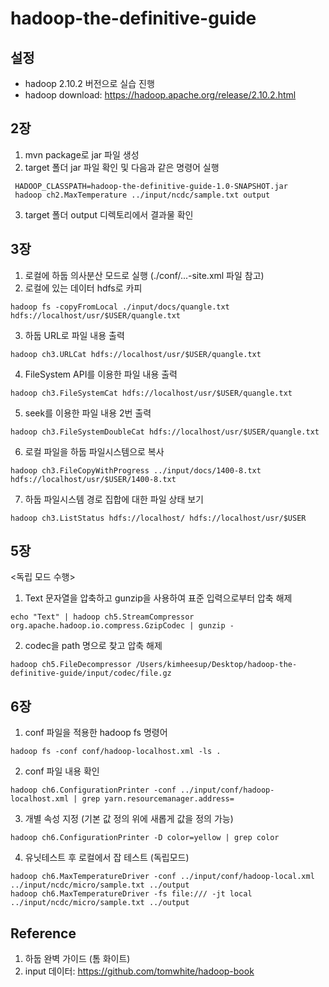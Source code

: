 # hadoop-the-definitive-guide

## 설정
- hadoop 2.10.2 버전으로 실습 진행
- hadoop download: https://hadoop.apache.org/release/2.10.2.html

## 2장
1. mvn package로 jar 파일 생성
2. target 폴더 jar 파일 확인 및 다음과 같은 명령어 실행
```
 HADOOP_CLASSPATH=hadoop-the-definitive-guide-1.0-SNAPSHOT.jar
 hadoop ch2.MaxTemperature ../input/ncdc/sample.txt output 
```
3. target 폴더 output 디렉토리에서 결과물 확인

## 3장
1. 로컬에 하둡 의사분산 모드로 실행 (./conf/...-site.xml 파일 참고)
2. 로컬에 있는 데이터 hdfs로 카피
```
hadoop fs -copyFromLocal ./input/docs/quangle.txt hdfs://localhost/usr/$USER/quangle.txt
```
3. 하둡 URL로 파일 내용 출력
```
hadoop ch3.URLCat hdfs://localhost/usr/$USER/quangle.txt
```
4. FileSystem API를 이용한 파일 내용 출력
```
hadoop ch3.FileSystemCat hdfs://localhost/usr/$USER/quangle.txt
```
5. seek를 이용한 파일 내용 2번 출력
```
hadoop ch3.FileSystemDoubleCat hdfs://localhost/usr/$USER/quangle.txt
```
6. 로컬 파일을 하둡 파일시스템으로 복사
```
hadoop ch3.FileCopyWithProgress ../input/docs/1400-8.txt hdfs://localhost/usr/$USER/1400-8.txt
```
7. 하둡 파일시스템 경로 집합에 대한 파일 상태 보기
```
hadoop ch3.ListStatus hdfs://localhost/ hdfs://localhost/usr/$USER
```

## 5장
<독립 모드 수행> <br />
1. Text 문자열을 압축하고 gunzip을 사용하여 표준 입력으로부터 압축 해제
```
echo "Text" | hadoop ch5.StreamCompressor org.apache.hadoop.io.compress.GzipCodec | gunzip -
```
2. codec을 path 명으로 찾고 압축 해제
```
hadoop ch5.FileDecompressor /Users/kimheesup/Desktop/hadoop-the-definitive-guide/input/codec/file.gz
```

## 6장
1. conf 파일을 적용한 hadoop fs 명령어
```
hadoop fs -conf conf/hadoop-localhost.xml -ls .
```
2. conf 파일 내용 확인
```
hadoop ch6.ConfigurationPrinter -conf ../input/conf/hadoop-localhost.xml | grep yarn.resourcemanager.address=
```
3. 개별 속성 지정 (기본 값 정의 위에 새롭게 값을 정의 가능)
```
hadoop ch6.ConfigurationPrinter -D color=yellow | grep color 
```
4. 유닛테스트 후 로컬에서 잡 테스트 (독립모드)
```
hadoop ch6.MaxTemperatureDriver -conf ../input/conf/hadoop-local.xml ../input/ncdc/micro/sample.txt ../output
hadoop ch6.MaxTemperatureDriver -fs file:/// -jt local ../input/ncdc/micro/sample.txt ../output
```

## Reference
1. 하둡 완벽 가이드 (톰 화이트)
2. input 데이터: https://github.com/tomwhite/hadoop-book

